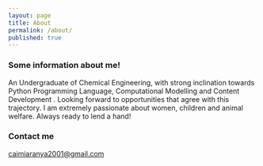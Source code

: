 ```yaml
---
layout: page
title: About
permalink: /about/
published: true
---
```




### Some information about me!

An Undergraduate of Chemical Engineering, with strong inclination towards Python Programming Language, Computational Modelling and Content Development . Looking forward to opportunities that agree with this trajectory.
I am extremely passionate about women, children and animal welfare. Always ready to lend a hand!

### Contact me

[caimiaranya2001@gmail.com](mailto:email@domain.com)
